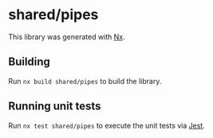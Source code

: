 # shared/pipes

This library was generated with [Nx](https://nx.dev).

## Building

Run `nx build shared/pipes` to build the library.

## Running unit tests

Run `nx test shared/pipes` to execute the unit tests via [Jest](https://jestjs.io).

